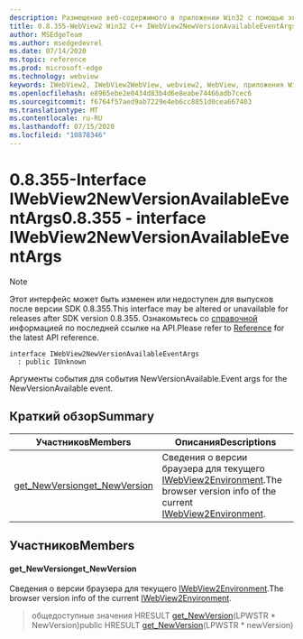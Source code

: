 ```yaml
---
description: Размещение веб-содержимого в приложении Win32 с помощью элемента управления Microsoft Edge WebView2
title: 0.8.355-WebView2 Win32 C++ IWebView2NewVersionAvailableEventArgs
author: MSEdgeTeam
ms.author: msedgedevrel
ms.date: 07/14/2020
ms.topic: reference
ms.prod: microsoft-edge
ms.technology: webview
keywords: IWebView2, IWebView2WebView, webview2, WebView, приложения Win32, Win32, EDGE
ms.openlocfilehash: e8965ebe2e0434d83b4d6e8eabe74466adb7cec6
ms.sourcegitcommit: f6764f57aed9ab7229e4eb6cc8851d0cea667403
ms.translationtype: MT
ms.contentlocale: ru-RU
ms.lasthandoff: 07/15/2020
ms.locfileid: "10878346"
---
```

# <span data-ttu-id="d0cdd-104">0.8.355-Interface IWebView2NewVersionAvailableEventArgs</span><span class="sxs-lookup"><span data-stu-id="d0cdd-104">0.8.355 - interface IWebView2NewVersionAvailableEventArgs</span></span> 

> [!NOTE]
> <span data-ttu-id="d0cdd-105">Этот интерфейс может быть изменен или недоступен для выпусков после версии SDK 0.8.355.</span><span class="sxs-lookup"><span data-stu-id="d0cdd-105">This interface may be altered or unavailable for releases after SDK version 0.8.355.</span></span> <span data-ttu-id="d0cdd-106">Ознакомьтесь со [справочной](../../../webview2-api-reference.md) информацией по последней ссылке на API.</span><span class="sxs-lookup"><span data-stu-id="d0cdd-106">Please refer to [Reference](../../../webview2-api-reference.md) for the latest API reference.</span></span>

```
interface IWebView2NewVersionAvailableEventArgs
  : public IUnknown
```

<span data-ttu-id="d0cdd-107">Аргументы события для события NewVersionAvailable.</span><span class="sxs-lookup"><span data-stu-id="d0cdd-107">Event args for the NewVersionAvailable event.</span></span>

## <span data-ttu-id="d0cdd-108">Краткий обзор</span><span class="sxs-lookup"><span data-stu-id="d0cdd-108">Summary</span></span>

 <span data-ttu-id="d0cdd-109">Участников</span><span class="sxs-lookup"><span data-stu-id="d0cdd-109">Members</span></span>                        | <span data-ttu-id="d0cdd-110">Описания</span><span class="sxs-lookup"><span data-stu-id="d0cdd-110">Descriptions</span></span>
--------------------------------|---------------------------------------------
[<span data-ttu-id="d0cdd-111">get_NewVersion</span><span class="sxs-lookup"><span data-stu-id="d0cdd-111">get_NewVersion</span></span>](#get_newversion) | <span data-ttu-id="d0cdd-112">Сведения о версии браузера для текущего [IWebView2Environment](IWebView2Environment.md).</span><span class="sxs-lookup"><span data-stu-id="d0cdd-112">The browser version info of the current [IWebView2Environment](IWebView2Environment.md).</span></span>

## <span data-ttu-id="d0cdd-113">Участников</span><span class="sxs-lookup"><span data-stu-id="d0cdd-113">Members</span></span>

#### <span data-ttu-id="d0cdd-114">get_NewVersion</span><span class="sxs-lookup"><span data-stu-id="d0cdd-114">get_NewVersion</span></span> 

<span data-ttu-id="d0cdd-115">Сведения о версии браузера для текущего [IWebView2Environment](IWebView2Environment.md).</span><span class="sxs-lookup"><span data-stu-id="d0cdd-115">The browser version info of the current [IWebView2Environment](IWebView2Environment.md).</span></span>

> <span data-ttu-id="d0cdd-116">общедоступные значения HRESULT [get_NewVersion](#get_newversion)(LPWSTR \* NewVersion)</span><span class="sxs-lookup"><span data-stu-id="d0cdd-116">public HRESULT [get_NewVersion](#get_newversion)(LPWSTR \* newVersion)</span></span>

